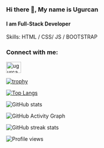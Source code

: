 ### Hi there 👋, My name is Ugurcan
#### I am Full-Stack Developer


Skills: HTML / CSS/ JS / BOOTSTRAP

<h3 align="left">Connect with me:</h3>
<p align="left">
<a href= "https://www.linkedin.com/in/ugurcansarici/" target="blank"><img align="center" src="https://raw.githubusercontent.com/rahuldkjain/github-profile-readme-generator/master/src/images/icons/Social/linked-in-alt.svg" alt="ugurcansarici" height="30" width="40" /></a>
</p>



[![trophy](https://github-profile-trophy.vercel.app/?username=UgurcanSARICI)](https://github.com/ryo-ma/github-profile-trophy)

[![Top Langs](https://github-readme-stats.vercel.app/api/top-langs/?username=UgurcanSARICI)](https://github.com/anuraghazra/github-readme-stats)

![GitHub stats](https://github-readme-stats.vercel.app/api?username=UgurcanSARICI&show_icons=true&count_private=true)  

![GitHub Activity Graph](https://activity-graph.herokuapp.com/graph?username=UgurcanSARICI)  

![GitHub streak stats](https://github-readme-streak-stats.herokuapp.com/?user=UgurcanSARICI)  

![Profile views](https://gpvc.arturio.dev/UgurcanSARICI)  
